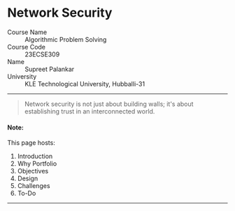 
# Network Security

<dl>
<dt>Course Name</dt>
<dd>Algorithmic Problem Solving</dd>
<dt>Course Code</dt>
<dd>23ECSE309</dd>
<dt>Name</dt>
<dd>Supreet Palankar</dd>
<dt>University</dt>
<dd>KLE Technological University, Hubballi-31</dd>
</dl>

* * *

> Network security is not just about building walls; it's about establishing trust in an interconnected world.
>
> 

#### Note:
This page hosts:

1. Introduction
2. Why Portfolio
3. Objectives
4. Design
5. Challenges
6. To-Do



* * *

